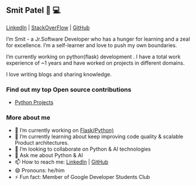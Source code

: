 ## Smit Patel 💙 💻
[LinkedIn](https://www.linkedin.com/in/smit-patel-832093188) | [StackOverFlow](https://stackoverflow.com/users/12272197/smit-patel) | [GitHub](https://github.com/SMITPATEL2107/Smit_Patel)   

I’m ​Smit​ - ​a Jr.Software Developer who has a hunger for learning and a zeal for excellence. I’m a self-learner and love to push my own boundaries.

I’m currently working on python(flask)  development . I have a ​total work experience of ~1​ years and have worked on projects in different domains.

I love writing blogs and sharing knowledge.

### Find out my top Open source contributions
- [Python Projects](https://github.com/SMITPATEL2107?tab=repositories)

### More about me

- 🔭 I’m currently working on [Flask(Python)](https://flask.palletsprojects.com/en/2.0.x/)
- 🌱 I’m currently learning about keep improving code quality & scalable Product architectures.
- 👯 I’m looking to collaborate on Python & AI technologies
- 💬 Ask me about Python & AI
- 📫 How to reach me: [LinkedIn](https://www.linkedin.com/in/smit-patel-832093188) | [GitHub](https://www.linkedin.com/in/smit-patel-832093188)
- 😄 Pronouns: he/him
- ⚡ Fun fact: Member of Google Developer Students Club
